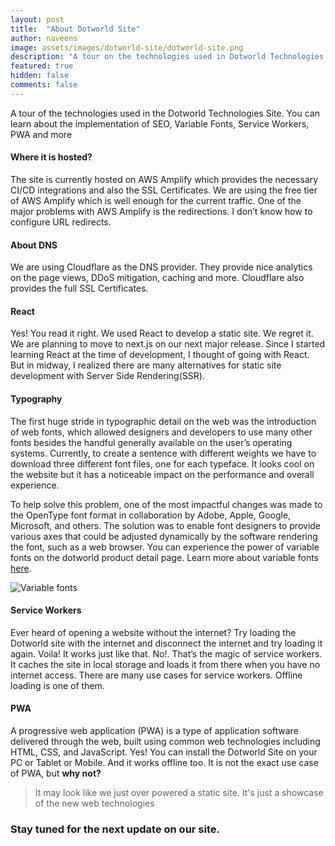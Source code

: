 ```yaml
---
layout: post
title:  "About Dotworld Site"
author: naveens
image: assets/images/dotworld-site/dotworld-site.png
description: "A tour on the technologies used in Dotworld Technologies Site"
featured: true
hidden: false
comments: false
---
```


A tour of the technologies used in the Dotworld Technologies Site. You can learn about the implementation of SEO, Variable Fonts, Service Workers, PWA and more

#### Where it is hosted?

The site is currently hosted on AWS Amplify which provides the necessary CI/CD integrations and also the SSL Certificates. We are using the free tier of AWS Amplify which is well enough for the current traffic. One of the major problems with AWS Amplify is the redirections. I don’t know how to configure URL redirects.

#### About DNS

We are using Cloudflare as the DNS provider. They provide nice analytics on the page views, DDoS mitigation, caching and more. Cloudflare also provides the full SSL Certificates.

#### React

Yes! You read it right. We used React to develop a static site. We regret it. We are planning to move to next.js on our next major release. Since I started learning React at the time of development, I thought of going with React. But in midway, I realized there are many alternatives for static site development with Server Side Rendering(SSR).

#### Typography

The first huge stride in typographic detail on the web was the introduction of web fonts, which allowed designers and developers to use many other fonts besides the handful generally available on the user’s operating systems. Currently, to create a sentence with different weights we have to download three different font files, one for each typeface. It looks cool on the website but it has a noticeable impact on the performance and overall experience.

To help solve this problem, one of the most impactful changes was made to the OpenType font format in collaboration by Adobe, Apple, Google, Microsoft, and others. The solution was to enable font designers to provide various axes that could be adjusted dynamically by the software rendering the font, such as a web browser.
You can experience the power of variable fonts on the dotworld product detail page. Learn more about variable fonts [here](https://developer.microsoft.com/en-us/microsoft-edge/testdrive/demos/variable-fonts/).

![Variable fonts](//blog.dotworld.in/assets/images/dotworld-site/variable-fonts.gif)

#### Service Workers

Ever heard of opening a website without the internet? Try loading the Dotworld site with the internet and disconnect the internet and try loading it again. Voila! It works just like that. No!. That’s the magic of service workers. It caches the site in local storage and loads it from there when you have no internet access. There are many use cases for service workers. Offline loading is one of them.

#### PWA

A progressive web application (PWA) is a type of application software delivered through the web, built using common web technologies including HTML, CSS, and JavaScript. Yes! You can install the Dotworld Site on your PC or Tablet or Mobile. And it works offline too. It is not the exact use case of PWA, but **why not?**

> It may look like we just over powered a static site. It's just a showcase of the new web technologies

### Stay tuned for the next update on our site.